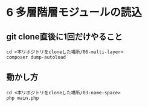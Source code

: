 # 6 多層階層モジュールの読込

## git clone直後に1回だけやること

```
cd <本リポジトリをcloneした場所/06-multi-layer>
composer dump-autoload
```

## 動かし方

```
cd <本リポジトリをcloneした場所/03-name-space>
php main.php
```
